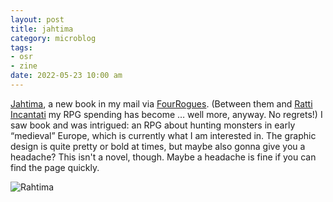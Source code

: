 ```yaml
---
layout: post
title: jahtima
category: microblog
tags:
- osr
- zine
date: 2022-05-23 10:00 am
---
```


[Jahtima][], a new book in my mail via [FourRogues][]. (Between them and [Ratti Incantati][] my RPG spending has become … well more, anyway. No regrets!) I saw book and was intrigued: an RPG about hunting monsters in early “medieval” Europe, which is currently what I am interested in. The graphic design is quite pretty or bold at times, but maybe also gonna give you a headache? This isn't a novel, though. Maybe a headache is fine if you can find the page quickly.

![Rahtima](/assets/img/rahtima.png)

[FourRogues]: https://www.fourroguestrading.co
[Ratti Incantati]: https://rattiincantati.com
[Jahtima]: https://art-needs-an-operation.itch.io/jahtima